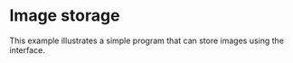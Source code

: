 # Image storage

This example illustrates a simple program that can store images using the interface.